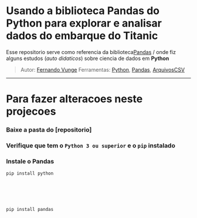 # Usando a biblioteca **Pandas** do **Python** para explorar e analisar **dados do embarque do Titanic**

Esse repositorio serve como referencia da biblioteca[Pandas](https://pandas.pydata.org/) / onde fiz alguns estudos (*auto didaticos*) sobre ciencia de dados em **Python**



> Autor: [Fernando Vunge]()
Ferramentas: [Python](), [Pandas](), [ArquivosCSV]()

---

# Para fazer alteracoes neste projecoes

### Baixe a pasta do [repositorio]

### Verifique que tem o `Python 3 ou superior` e o `pip` instalado

### Instale o Pandas

```
pip install python






pip install pandas